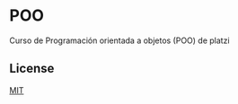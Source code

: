 #  POO

Curso de Programación orientada a objetos (POO) de platzi


## License
[MIT](https://choosealicense.com/licenses/mit/)